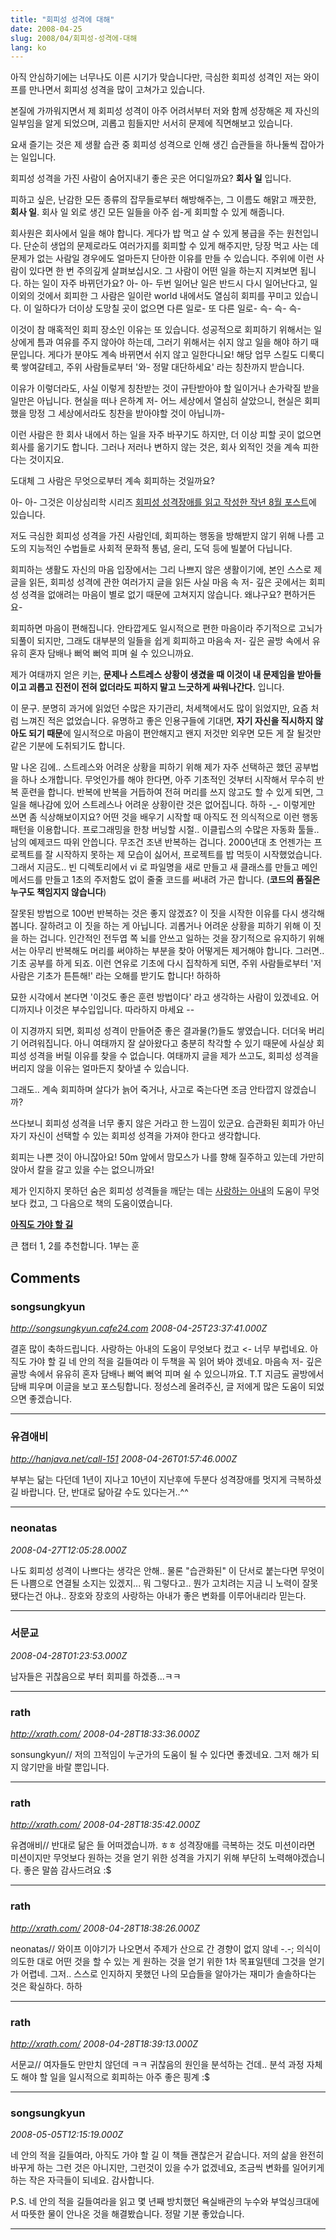 ```yaml
---
title: "회피성 성격에 대해"
date: 2008-04-25
slug: 2008/04/회피성-성격에-대해
lang: ko
---
```


아직 안심하기에는 너무나도 이른 시기가 맞습니다만, 극심한 회피성 성격인 저는 와이프를 만나면서 회피성 성격을 많이 고쳐가고 있습니다.

본질에 가까워지면서 제 회피성 성격이 아주 어려서부터 저와 함께 성장해온 제 자신의 일부임을 알게 되었으며, 괴롭고 힘들지만 서서히 문제에 직면해보고 있습니다.

요새 즐기는 것은 제 생활 습관 중 회피성 성격으로 인해 생긴 습관들을 하나둘씩 잡아가는 일입니다.

회피성 성격을 가진 사람이 숨어지내기 좋은 곳은 어디일까요?
**회사 일** 입니다.

피하고 싶은, 난감한 모든 종류의 잡무들로부터 해방해주는, 그 이름도 해맑고 깨끗한, **회사 일**.
회사 일 외로 생긴 모든 일들을 아주 쉽-게 회피할 수 있게 해줍니다.

회사원은 회사에서 일을 해야 합니다. 게다가 밥 먹고 살 수 있게 봉급을 주는 원천입니다. 단순히 생업의 문제로라도 여러가지를 회피할 수 있게 해주지만, 당장 먹고 사는 데 문제가 없는 사람일 경우에도 얼마든지 단아한 이유를 만들 수 있습니다. 주위에 이런 사람이 있다면 한 번 주의깊게 살펴보십시오. 그 사람이 어떤 일을 하는지 지켜보면 됩니다. 하는 일이 자주 바뀌던가요? 아- 아- 두번 일어난 일은 반드시 다시 일어난다고, 일 이외의 것에서 회피한 그 사람은 일이란 world 내에서도 열심히 회피를 꾸미고 있습니다. 이 일하다가 더이상 도망칠 곳이 없으면 다른 일로- 또 다른 일로- 슥- 슥- 슥-

이것이 참 매혹적인 회피 장소인 이유는 또 있습니다. 성공적으로 회피하기 위해서는 일상에게 틈과 여유를 주지 않아야 하는데, 그러기 위해서는 쉬지 않고 일을 해야 하기 때문입니다. 게다가 분야도 계속 바뀌면서 쉬지 않고 일한다니요! 해당 업무 스킬도 디룩디룩 쌓여갈테고, 주위 사람들로부터 '와- 정말 대단하세요' 라는 칭찬까지 받습니다. 

이유가 이렇더라도, 사실 이렇게 칭찬받는 것이 규탄받아야 할 일이거나 손가락질 받을 일만은 아닙니다. 현실을 떠나 은하계 저- 어느 세상에서 열심히 살았으니, 현실은 회피했을 망정 그 세상에서라도 칭찬을 받아야할 것이 아닙니까-

이런 사람은 한 회사 내에서 하는 일을 자주 바꾸기도 하지만, 더 이상 피할 곳이 없으면 회사를 옮기기도 합니다. 그러나 저러나 변하지 않는 것은, 회사 외적인 것을 계속 피한다는 것이지요.

도대체 그 사람은 무엇으로부터 계속 회피하는 것일까요?

아- 아- 그것은 이상심리학 시리즈 [회피성 성격장애를 읽고 작성한 작년 8월 포스트](/2007/08/회피성-성격장애)에 있습니다.

저도 극심한 회피성 성격을 가진 사람인데, 회피하는 행동을 방해받지 않기 위해 나름 고도의 지능적인 수법들로 사회적 문화적 통념, 윤리, 도덕 등에 빌붙어 다닙니다. 

회피하는 생활도 자신의 마음 입장에서는 그리 나쁘지 않은 생활이기에, 본인 스스로 제 글을 읽든, 회피성 성격에 관한 여러가지 글을 읽든 사실 마음 속 저- 깊은 곳에서는 회피성 성격을 없애려는 마음이 별로 없기 때문에 고쳐지지 않습니다. 왜냐구요? 편하거든요- 

회피하면 마음이 편해집니다. 안타깝게도 일시적으로 편한 마음이라 주기적으로 고뇌가 되풀이 되지만, 그래도 대부분의 일들을 쉽게 회피하고 마음속 저- 깊은 골방 속에서 유유히 혼자 담배나 뻐억 뻐억 피며 쉴 수 있으니까요. 

제가 여태까지 얻은 키는, **문제나 스트레스 상황이 생겼을 때 이것이 내 문제임을 받아들이고 괴롭고 진전이 전혀 없더라도 피하지 말고 느긋하게 싸워나간다.** 입니다.

이 문구. 분명히 과거에 읽었던 수많은 자기관리, 처세책에서도 많이 읽었지만, 요즘 처럼 느껴진 적은 없었습니다. 유명하고 좋은 인용구들에 기대면, **자기 자신을 직시하지 않아도 되기 때문**에 일시적으로 마음이 편안해지고 왠지 저것만 외우면 모든 게 잘 될것만 같은 기분에 도취되기도 합니다.

말 나온 김에.. 스트레스와 어려운 상황을 피하기 위해 제가 자주 선택하곤 했던 공부법을 하나 소개합니다. 무엇인가를 해야 한다면, 아주 기초적인 것부터 시작해서 무수히 반복 훈련을 합니다. 반복에 반복을 거듭하여 전혀 머리를 쓰지 않고도 할 수 있게 되면, 그 일을 해나감에 있어 스트레스나 어려운 상황이란 것은 없어집니다. 하하 -_- 이렇게만 쓰면 좀 식상해보이지요? 어떤 것을 배우기 시작할 때 아직도 전 의식적으로 이런 행동 패턴을 이용합니다. 프로그래밍을 한창 버닝할 시절.. 이클립스의 수많은 자동화 툴들.. 남의 예제코드 따위 안씁니다. 무조건 조낸 반복하는 겁니다. 2000년대 초 언젠가는 프로젝트를 잘 시작하지 못하는 제 모습이 싫어서, 프로젝트를 밥 먹듯이 시작했었습니다. 그래서 지금도.. 빈 디렉토리에서 vi 로 파일명을 새로 만들고 새 클래스를 만들고 메인 메서드를 만들고 1초의 주저함도 없이 줄줄 코드를 써내려 가곤 합니다. (**코드의 품질은 누구도 책임지지 않습니다**)

잘못된 방법으로 100번 반복하는 것은 좋지 않겠죠? 이 짓을 시작한 이유를 다시 생각해봅니다. 잘하려고 이 짓을 하는 게 아닙니다. 괴롭거나 어려운 상황을 피하기 위해 이 짓을 하는 겁니다. 인간적인 전두엽 쪽 뇌를 안쓰고 일하는 것을 장기적으로 유지하기 위해서는 아무리 반복해도 머리를 써야하는 부분을 찾아 어떻게든 제거해야 합니다. 그러면.. 기초 공부를 하게 되죠. 이런 연유로 기초에 다시 집착하게 되면, 주위 사람들로부터 '저 사람은 기초가 튼튼해!' 라는 오해를 받기도 합니다! 하하하 

묘한 시각에서 본다면 '이것도 좋은 훈련 방법이다' 라고 생각하는 사람이 있겠네요. 어디까지나 이것은 부수입입니다. 따라하지 마세요 --

이 지경까지 되면, 회피성 성격이 만들어준 좋은 결과물(?)들도 쌓였습니다. 
더더욱 버리기 어려워집니다. 아니 여태까지 잘 살아왔다고 충분히 착각할 수 있기 때문에 사실상 회피성 성격을 버릴 이유를 찾을 수 없습니다. 여태까지 글을 제가 쓰고도, 회피성 성격을 버리지 않을 이유는 얼마든지 찾아낼 수 있습니다. 

그래도.. 계속 회피하며 살다가 늙어 죽거나, 사고로 죽는다면 조금 안타깝지 않겠습니까?

쓰다보니 회피성 성격을 너무 좋지 않은 거라고 한 느낌이 있군요.
습관화된 회피가 아닌 자기 자신이 선택할 수 있는 회피성 성격을 가져야 한다고 생각합니다.

회피는 나쁜 것이 아니잖아요!
50m 앞에서 맘모스가 나를 향해 질주하고 있는데 가만히 앉아서 칼을 갈고 있을 수는 없으니까요! 

제가 인지하지 못하던 숨은 회피성 성격들을 깨닫는 데는 [사랑하는 아내](http://me2day.net/stranger)의 도움이 무엇보다 컸고, 그 다음으로 책의 도움이였습니다.

**[아직도 가야 할 길](http://www.yes24.com/Goods/FTGoodsView.aspx?goodsNo=2502002)**

큰 챕터 1, 2를 추천합니다. 1부는 훈

## Comments

### songsungkyun
*http://songsungkyun.cafe24.com*
*2008-04-25T23:37:41.000Z*

결혼 많이 축하드립니다. 
사랑하는 아내의 도움이 무엇보다 컸고 <- 너무 부럽네요.
아직도 가야 할 길
네 안의 적을 길들여라
이 두책을 꼭 읽어 봐야 겠네요.
마음속 저- 깊은 골방 속에서 유유히 혼자 담배나 뻐억 뻐억 피며 쉴 수 있으니까요. 
T.T 지금도 골방에서 담배 피우며
이글을 보고 포스팅합니다.
정성스레 올려주신, 글 저에게 많은 도움이 되었으면
좋겠습니다.

---

### 유겸애비
*http://hanjava.net/call-151*
*2008-04-26T01:57:46.000Z*

부부는 닮는 다던데 1년이 지나고 10년이 지난후에 두분다 성격장애를 멋지게 극복하셨길 바랍니다. 단, 반대로 닮아갈 수도 있다는거..^^

---

### neonatas
*2008-04-27T12:05:28.000Z*

나도 회피성 성격이 나쁘다는 생각은 안해.. 물론 "습관화된" 이 단서로 붙는다면 무엇이든 나쁨으로 연결될 소지는 있겠지... 뭐 그렇다고.. 뭔가 고치려는 지금 니 노력이 잘못됐다는건 아냐.. 장호와 장호의 사랑하는 아내가 좋은 변화를 이루어내리라 믿는다.

---

### 서문교
*2008-04-28T01:23:53.000Z*

남자들은 귀찮음으로 부터 회피를 하겠죵...ㅋㅋ

---

### rath
*http://xrath.com/*
*2008-04-28T18:33:36.000Z*

sonsungkyun// 저의 끄적임이 누군가의 도움이 될 수 있다면 좋겠네요. 그저 해가 되지 않기만을 바랄 뿐입니다.

---

### rath
*http://xrath.com/*
*2008-04-28T18:35:42.000Z*

유겸애비// 반대로 닮은 들 어떠겠습니까. ㅎㅎ 성격장애를 극복하는 것도 미션이라면 미션이지만 무엇보다 원하는 것을 얻기 위한 성격을 가지기 위해 부단히 노력해야겠습니다. 좋은 말씀 감사드려요 :$

---

### rath
*http://xrath.com/*
*2008-04-28T18:38:26.000Z*

neonatas// 와이프 이야기가 나오면서 주제가 산으로 간 경향이 없지 않네 -.-; 의식이 의도한 대로 어떤 것을 할 수 있는 게 원하는 것을 얻기 위한 1차 목표일텐데 그것을 얻기가 어렵네. 그저.. 스스로 인지하지 못했던 나의 모습들을 알아가는 재미가 솔솔하다는 것은 확실하다. 하하

---

### rath
*http://xrath.com/*
*2008-04-28T18:39:13.000Z*

서문교// 여자들도 만만치 않던데 ㅋㅋ 귀찮음의 원인을 분석하는 건데.. 분석 과정 자체도 해야 할 일을 일시적으로 회피하는 아주 좋은 핑계 :$

---

### songsungkyun
*2008-05-05T12:15:19.000Z*

네 안의 적을 길들여라, 아직도 가야 할 길
이 책들 괜찮은거 같습니다.
저의 삶을 완전히 바꾸게 하는 그런 것은 아니지만, 
그런것이 있을 수가 없겠네요,
조금씩 변화를 일어키게 하는 작은 자극들이 되네요.
감사합니다.

P.S.
네 안의 적을 길들여라을 읽고
몇 년째 방치했던 욕실배관의 누수와
부엌싱크대에서 따뜻한 물이 안나온 것을
해결봤습니다. 정말 기분 좋았습니다.

---

